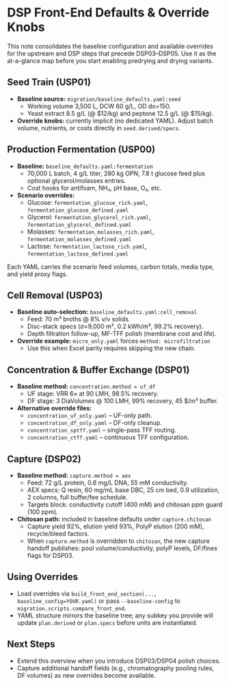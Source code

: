 # DSP Front-End Defaults & Override Knobs

This note consolidates the baseline configuration and available overrides for the upstream and DSP steps that precede DSP03–DSP05. Use it as the at-a-glance map before you start enabling predrying and drying variants.

## Seed Train (USP01)
- **Baseline source:** `migration/baseline_defaults.yaml:seed`  
  - Working volume 3,500 L, DCW 60 g/L, OD
do=150.  
  - Yeast extract 8.5 g/L (@ $12/kg) and peptone 12.5 g/L (@ $15/kg).  
- **Override knobs:** currently implicit (no dedicated YAML). Adjust batch volume, nutrients, or costs directly in `seed.derived/specs`.

## Production Fermentation (USP00)
- **Baseline:** `baseline_defaults.yaml:fermentation`  
  - 70,000 L batch, 4 g/L titer, 280 kg OPN, 7.8 t glucose feed plus optional glycerol/molasses entries.  
  - Cost hooks for antifoam, NH₃, pH base, O₂, etc.
- **Scenario overrides:**  
    - Glucose: `fermentation_glucose_rich.yaml`, `fermentation_glucose_defined.yaml`
    - Glycerol: `fermentation_glycerol_rich.yaml`, `fermentation_glycerol_defined.yaml`
    - Molasses: `fermentation_molasses_rich.yaml`, `fermentation_molasses_defined.yaml`
    - Lactose: `fermentation_lactose_rich.yaml`, `fermentation_lactose_defined.yaml`

Each YAML carries the scenario feed volumes, carbon totals, media type, and yield proxy flags.

## Cell Removal (USP03)
- **Baseline auto-selection:** `baseline_defaults.yaml:cell_removal`
  - Feed: 70 m³ broths @ 8% v/v solids.  
  - Disc-stack specs (σ=9,000 m², 0.2 kWh/m³, 99.2% recovery).  
  - Depth filtration follow-up, MF-TFF polish (membrane cost and life).  
- **Override example:** `micro_only.yaml` forces `method: microfiltration`
  - Use this when Excel parity requires skipping the new chain.

## Concentration & Buffer Exchange (DSP01)
- **Baseline method:** `concentration.method = uf_df`  
  - UF stage: VRR 6× at 90 LMH, 98.5% recovery.  
  - DF stage: 3 DiaVolumes @ 100 LMH, 99% recovery, 45 $/m³ buffer.  
- **Alternative override files:**  
  - `concentration_uf_only.yaml` – UF-only path.  
  - `concentration_df_only.yaml` – DF-only cleanup.  
  - `concentration_sptff.yaml` – single-pass TFF routing.  
  - `concentration_ctff.yaml` – continuous TFF configuration.

## Capture (DSP02)
- **Baseline method:** `capture.method = aex`  
  - Feed: 72 g/L protein, 0.6 mg/L DNA, 55 mM conductivity.  
  - AEX specs: Q resin, 60 mg/mL base DBC, 25 cm bed, 0.9 utilization, 2 columns, full buffer/fee schedule.  
  - Targets block: conductivity cutoff (400 mM) and chitosan ppm guard (100 ppm).
- **Chitosan path:** included in baseline defaults under `capture.chitosan`  
  - Capture yield 92%, elution yield 93%, PolyP elution (200 mM), recycle/bleed factors.  
  - When `capture.method` is overridden to `chitosan`, the new capture handoff publishes: pool volume/conductivity, polyP levels, DF/fines flags for DSP03.

## Using Overrides
- Load overrides via `build_front_end_section(..., baseline_config=YOUR.yaml)` or pass `--baseline-config` to `migration.scripts.compare_front_end`.  
- YAML structure mirrors the baseline tree; any subkey you provide will update `plan.derived` or `plan.specs` before units are instantiated.

## Next Steps
- Extend this overview when you introduce DSP03/DSP04 polish choices.  
- Capture additional handoff fields (e.g., chromatography pooling rules, DF volumes) as new overrides become available.
